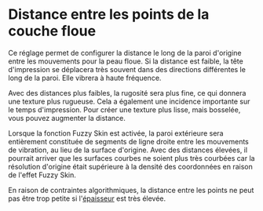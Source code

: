 Distance entre les points de la couche floue
====
Ce réglage permet de configurer la distance le long de la paroi d'origine entre les mouvements pour la peau floue. Si la distance est faible, la tête d'impression se déplacera très souvent dans des directions différentes le long de la paroi. Elle vibrera à haute fréquence.

Avec des distances plus faibles, la rugosité sera plus fine, ce qui donnera une texture plus rugueuse. Cela a également une incidence importante sur le temps d'impression. Pour créer une texture plus lisse, mais bosselée, vous pouvez augmenter la distance.

Lorsque la fonction Fuzzy Skin est activée, la paroi extérieure sera entièrement constituée de segments de ligne droite entre les mouvements de vibration, au lieu de la surface d'origine. Avec des distances élevées, il pourrait arriver que les surfaces courbes ne soient plus très courbées car la résolution d'origine était supérieure à la densité des coordonnées en raison de l'effet Fuzzy Skin.

En raison de contraintes algorithmiques, la distance entre les points ne peut pas être trop petite si l'[épaisseur](magic_fuzzy_skin_thickness.md) est très élevée.
